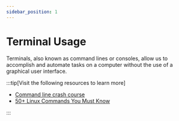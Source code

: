```yaml
---
sidebar_position: 1
---
```


# Terminal Usage

Terminals, also known as command lines or consoles, allow us to accomplish and automate tasks on a computer without the use of a graphical user interface.

:::tip[Visit the following resources to learn more]

- [Command line crash course](https://developer.mozilla.org/en-US/docs/Learn/Tools_and_testing/Understanding_client-side_tools/Command_line)
- [50+ Linux Commands You Must Know](https://www.digitalocean.com/community/tutorials/linux-commands)

:::
